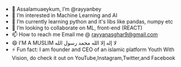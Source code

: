 - 👋 Assalamuaeykum, I’m @rayyanbey
- 👀 I’m interested in Machine Learning and AI
- 🌱 I’m currently learning python and it's libs like pandas, numpy etc
- 💞️ I’m looking to collaborate on ML, front-end (REACT)
- 📫 How to reach me Email me @ rayyanasghar9@gmail.com
- 😄 I'M A MUSLIM لا إله إلا الله محمد رسول الله
- ⚡ Fun fact: I am founder and CEO of an islamic platform Youth With Vision, do check it out on YouTube,Instagram,Twitter,and Facebook
